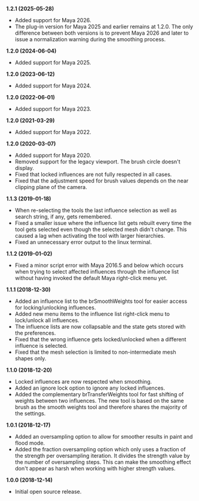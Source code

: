 **1.2.1 (2025-05-28)**
* Added support for Maya 2026.
* The plug-in version for Maya 2025 and earlier remains at 1.2.0. The only difference between both versions is to prevent Maya 2026 and later to issue a normalization warning during the smoothing process.

**1.2.0 (2024-06-04)**
* Added support for Maya 2025.

**1.2.0 (2023-06-12)**
* Added support for Maya 2024.

**1.2.0 (2022-06-01)**
* Added support for Maya 2023.

**1.2.0 (2021-03-29)**
* Added support for Maya 2022.

**1.2.0 (2020-03-07)**
* Added support for Maya 2020.
* Removed support for the legacy viewport. The brush circle doesn't display.
* Fixed that locked influences are not fully respected in all cases.
* Fixed that the adjustment speed for brush values depends on the near clipping plane of the camera.

**1.1.3 (2019-01-18)**
* When re-selecting the tools the last influence selection as well as search string, if any, gets remembered.
* Fixed a smaller issue where the influence list gets rebuilt every time the tool gets selected even though the selected mesh didn't change. This caused a lag when activating the tool with larger hierarchies.
* Fixed an unnecessary error output to the linux terminal.

**1.1.2 (2019-01-02)**
* Fixed a minor script error with Maya 2016.5 and below which occurs when trying to select affected influences through the influence list without having invoked the default Maya right-click menu yet.

**1.1.1 (2018-12-30)**
* Added an influence list to the brSmoothWeights tool for easier access for locking/unlocking influences.
* Added new menu items to the influence list right-click menu to lock/unlock all influences.
* The influence lists are now collapsable and the state gets stored with the preferences.
* Fixed that the wrong influence gets locked/unlocked when a different influence is selected.
* Fixed that the mesh selection is limited to non-intermediate mesh shapes only.

**1.1.0 (2018-12-20)**
* Locked influences are now respected when smoothing.
* Added an ignore lock option to ignore any locked influences.
* Added the complementary brTransferWeights tool for fast shifting of weights between two influences. The new tool is based on the same brush as the smooth weights tool and therefore shares the majority of the settings.

**1.0.1 (2018-12-17)**
* Added an oversampling option to allow for smoother results in paint and flood mode.
* Added the fraction oversampling option which only uses a fraction of the strength per oversampling iteration. It divides the strength value by the number of oversampling steps. This can make the smoothing effect don't appear as harsh when working with higher strength values.

**1.0.0 (2018-12-14)**
* Initial open source release.
